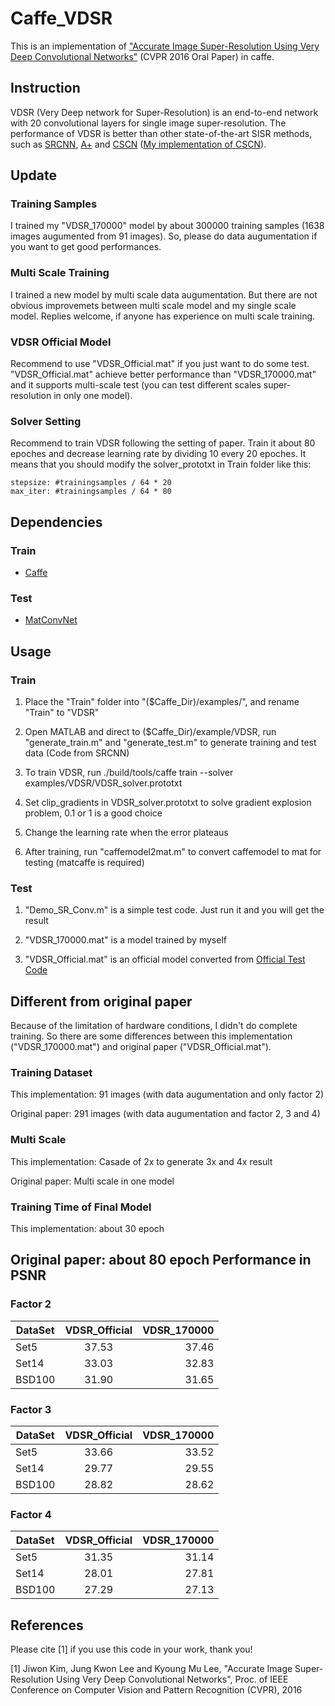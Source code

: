 Caffe_VDSR
==============
This is an implementation of ["Accurate Image Super-Resolution Using Very Deep Convolutional Networks"](http://cv.snu.ac.kr/research/VDSR/) (CVPR 2016 Oral Paper) in caffe.

Instruction
------- 
VDSR (Very Deep network for Super-Resolution) is an end-to-end network with 20 convolutional layers for single image super-resolution. The performance of VDSR is better than other state-of-the-art SISR methods, such as [SRCNN](http://mmlab.ie.cuhk.edu.hk/projects/SRCNN.html), [A+](http://www.vision.ee.ethz.ch/~timofter/ACCV2014_ID820_SUPPLEMENTARY/) and [CSCN](http://www.ifp.illinois.edu/~dingliu2/iccv15/) ([My implementation of CSCN](https://github.com/huangzehao/SCN_Matlab)).

Update
-------
### Training Samples
I trained my "VDSR_170000" model by about 300000 training samples (1638 images augumented from 91 images). So, please do data augumentation if you want to get good performances.
### Multi Scale Training
I trained a new model by multi scale data augumentation. But there are not obvious improvemets between multi scale model and my single scale model. Replies welcome, if anyone has experience on multi scale training.
### VDSR Official Model
Recommend to use "VDSR_Official.mat" if you just want to do some test. "VDSR_Official.mat" achieve better performance than "VDSR_170000.mat" and it supports multi-scale test (you can test different scales super-resolution in only one model).
### Solver Setting
Recommend to train VDSR following the setting of paper. Train it about 80 epoches and decrease learning rate by dividing 10 every 20 epoches. It means that you should modify the solver_prototxt in Train folder like this:
```
stepsize: #trainingsamples / 64 * 20
max_iter: #trainingsamples / 64 * 80
```

Dependencies
------- 
### Train
- [Caffe](http://caffe.berkeleyvision.org/)

### Test
- [MatConvNet](http://www.vlfeat.org/matconvnet/)

Usage
------- 
### Train

1. Place the "Train" folder into "($Caffe_Dir)/examples/", and rename "Train" to "VDSR"

2. Open MATLAB and direct to ($Caffe_Dir)/example/VDSR, run 
"generate_train.m" and "generate_test.m" to generate training and test data (Code from SRCNN)

3. To train VDSR, run
./build/tools/caffe train --solver examples/VDSR/VDSR_solver.prototxt


4. Set clip_gradients in VDSR_solver.prototxt to solve gradient explosion problem, 0.1 or 1 is a good choice

5. Change the learning rate when the error plateaus

6. After training, run "caffemodel2mat.m" to convert caffemodel to mat for testing (matcaffe is required) 

### Test

1. "Demo_SR_Conv.m" is a simple test code. Just run it and you will get the result

2. "VDSR_170000.mat" is a model trained by myself

3. "VDSR_Official.mat" is an official model converted from [Official Test Code](http://cv.snu.ac.kr/research/VDSR/)


Different from original paper
------- 
Because of the limitation of hardware conditions, I didn't do complete training. So there are some differences between this implementation ("VDSR_170000.mat") and original paper ("VDSR_Official.mat").
### Training Dataset
This implementation: 91 images (with data augumentation and only factor 2) 

Original paper: 291 images (with data augumentation and factor 2, 3 and 4)
### Multi Scale
This implementation: Casade of 2x to generate 3x and 4x result

Original paper: Multi scale in one model
### Training Time of Final Model
This implementation: about 30 epoch

Original paper: about 80 epoch
Performance in PSNR
------- 
### Factor 2
| DataSet        | VDSR_Official          | VDSR_170000  |
| ------------- |:-------------:| -----:|
| Set5      | 37.53      | 37.46 |
| Set14     | 33.03      | 32.83|
| BSD100    | 31.90      | 31.65 |
### Factor 3
| DataSet        | VDSR_Official          | VDSR_170000  |
| ------------- |:-------------:| -----:|
| Set5      | 33.66      | 33.52 |
| Set14     | 29.77      | 29.55 |
| BSD100    | 28.82      | 28.62 |
### Factor 4
| DataSet        | VDSR_Official          | VDSR_170000  |
| ------------- |:-------------:| -----:|
| Set5      | 31.35      | 31.14 |
| Set14     | 28.01      | 27.81 |
| BSD100    | 27.29      | 27.13 |

References
------- 
Please cite [1] if you use this code in your work, thank you!

[1] Jiwon Kim, Jung Kwon Lee and Kyoung Mu Lee, "Accurate Image Super-Resolution Using Very Deep Convolutional Networks", Proc. of IEEE Conference on Computer Vision and Pattern Recognition (CVPR), 2016
